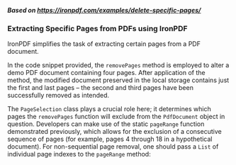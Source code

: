 ***Based on <https://ironpdf.com/examples/delete-specific-pages/>***

### Extracting Specific Pages from PDFs using IronPDF

IronPDF simplifies the task of extracting certain pages from a PDF document.

In the code snippet provided, the `removePages` method is employed to alter a demo PDF document containing four pages. After application of the method, the modified document preserved in the local storage contains just the first and last pages – the second and third pages have been successfully removed as intended.

The `PageSelection` class plays a crucial role here; it determines which pages the `removePages` function will exclude from the `PdfDocument` object in question. Developers can make use of the static `pageRange` function demonstrated previously, which allows for the exclusion of a consecutive sequence of pages (for example, pages 4 through 18 in a hypothetical document). For non-sequential page removal, one should pass a `List` of individual page indexes to the `pageRange` method: